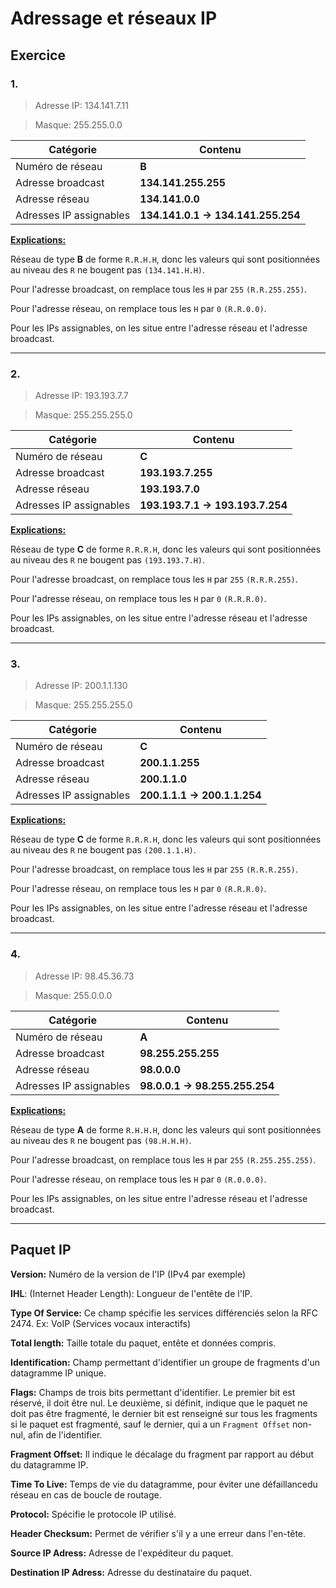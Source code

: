 # Adressage et réseaux IP

## Exercice

### 1.

> Adresse IP: 134.141.7.11

> Masque: 255.255.0.0

Catégorie|Contenu
---|--
Numéro de réseau|**B**
Adresse broadcast|**134.141.255.255**
Adresse réseau|**134.141.0.0**
Adresses IP assignables|**134.141.0.1 &rarr; 134.141.255.254**

<u>**Explications:**</u>

Réseau de type **B** de forme `R.R.H.H`, donc les valeurs qui sont positionnées au niveau des `R` ne bougent pas `(134.141.H.H)`.

Pour l'adresse broadcast, on remplace tous les `H` par `255` `(R.R.255.255)`.

Pour l'adresse réseau, on remplace tous les `H` par `0` `(R.R.0.0)`.

Pour les IPs assignables, on les situe entre l'adresse réseau et l'adresse broadcast.

***

### 2.

> Adresse IP: 193.193.7.7

> Masque: 255.255.255.0

Catégorie|Contenu
---|---
Numéro de réseau|**C**
Adresse broadcast|**193.193.7.255**
Adresse réseau|**193.193.7.0**
Adresses IP assignables|**193.193.7.1 &rarr; 193.193.7.254**

<u>**Explications:**</u>

Réseau de type **C** de forme `R.R.R.H`, donc les valeurs qui sont positionnées au niveau des `R` ne bougent pas `(193.193.7.H)`.

Pour l'adresse broadcast, on remplace tous les `H` par `255` `(R.R.R.255)`.

Pour l'adresse réseau, on remplace tous les `H` par `0` `(R.R.R.0)`.

Pour les IPs assignables, on les situe entre l'adresse réseau et l'adresse broadcast.

***

### 3.

> Adresse IP: 200.1.1.130

> Masque: 255.255.255.0

Catégorie|Contenu
---|---
Numéro de réseau|**C**
Adresse broadcast|**200.1.1.255**
Adresse réseau|**200.1.1.0**
Adresses IP assignables|**200.1.1.1 &rarr; 200.1.1.254**

<u>**Explications:**</u>

Réseau de type **C** de forme `R.R.R.H`, donc les valeurs qui sont positionnées au niveau des `R` ne bougent pas `(200.1.1.H)`.

Pour l'adresse broadcast, on remplace tous les `H` par `255` `(R.R.R.255)`.

Pour l'adresse réseau, on remplace tous les `H` par `0` `(R.R.R.0)`.

Pour les IPs assignables, on les situe entre l'adresse réseau et l'adresse broadcast.

***

### 4.

> Adresse IP: 98.45.36.73

> Masque: 255.0.0.0

Catégorie|Contenu
---|---
Numéro de réseau|**A**
Adresse broadcast|**98.255.255.255**
Adresse réseau|**98.0.0.0**
Adresses IP assignables|**98.0.0.1 &rarr; 98.255.255.254**

<u>**Explications:**</u>

Réseau de type **A** de forme `R.H.H.H`, donc les valeurs qui sont positionnées au niveau des `R` ne bougent pas `(98.H.H.H)`.

Pour l'adresse broadcast, on remplace tous les `H` par `255` `(R.255.255.255)`.

Pour l'adresse réseau, on remplace tous les `H` par `0` `(R.0.0.0)`.

Pour les IPs assignables, on les situe entre l'adresse réseau et l'adresse broadcast.

***

## Paquet IP

**Version:** Numéro de la version de l'IP (IPv4 par exemple)

**IHL**: (Internet Header Length): Longueur de l'entête de l'IP.

**Type Of Service:** Ce champ spécifie les services différenciés selon la RFC 2474. Ex: VoIP (Services vocaux interactifs)

**Total length:** Taille totale du paquet, entête et données compris.

**Identification:** Champ permettant d'identifier un groupe de fragments d'un datagramme IP unique.

**Flags:** Champs de trois bits permettant d'identifier. Le premier bit est réservé, il doit être nul. Le deuxième, si définit, indique que le paquet ne doit pas être fragmenté, le dernier bit est renseigné sur tous les fragments si le paquet est fragmenté, sauf le dernier, qui a un `Fragment Offset` non-nul, afin de l'identifier.

**Fragment Offset:** Il indique le décalage du fragment par rapport au début du datagramme IP.

**Time To Live:** Temps de vie du datagramme, pour éviter une défaillancedu réseau en cas de boucle de routage.

**Protocol:** Spécifie le protocole IP utilisé.

**Header Checksum:** Permet de vérifier s'il y a une erreur dans l'en-tête.

**Source IP Adress:** Adresse de l'expéditeur du paquet.

**Destination IP Adress:** Adresse du destinataire du paquet.